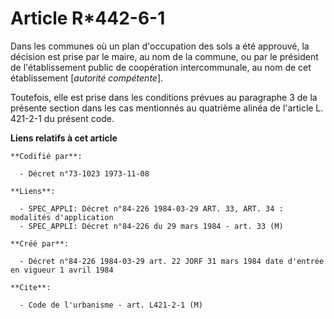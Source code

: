 # Article R*442-6-1

Dans les communes où un plan d'occupation des sols a été approuvé, la décision est prise par le maire, au nom de la commune,
ou par le président de l'établissement public de coopération intercommunale, au nom de cet établissement [*autorité
compétente*].

Toutefois, elle est prise dans les conditions prévues au paragraphe 3 de la présente section dans les cas mentionnés au
quatrième alinéa de l'article L. 421-2-1 du présent code.

**Liens relatifs à cet article**

	**Codifié par**:

	  - Décret n°73-1023 1973-11-08

	**Liens**:

	  - SPEC_APPLI: Décret n°84-226 1984-03-29 ART. 33, ART. 34 : modalités d'application
	  - SPEC_APPLI: Décret n°84-226 du 29 mars 1984 - art. 33 (M)

	**Créé par**:

	  - Décret n°84-226 1984-03-29 art. 22 JORF 31 mars 1984 date d'entrée en vigueur 1 avril 1984

	**Cite**:

	  - Code de l'urbanisme - art. L421-2-1 (M)
